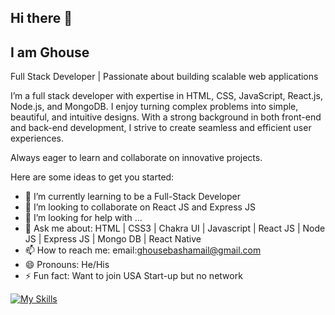 ## Hi there 👋
## I am Ghouse
Full Stack Developer | Passionate about building scalable web applications

I’m a full stack developer with expertise in HTML, CSS, JavaScript, React.js, Node.js, and MongoDB. I enjoy turning complex problems into simple, beautiful, and intuitive designs. With a strong background in both front-end and back-end development, I strive to create seamless and efficient user experiences.

Always eager to learn and collaborate on innovative projects.

Here are some ideas to get you started:

- 🌱 I’m currently learning to be a Full-Stack Developer
- 👯 I’m looking to collaborate on React JS and Express JS
- 🤔 I’m looking for help with ...
- 💬 Ask me about: HTML | CSS3 | Chakra UI | Javascript | React JS | Node JS | Express JS | Mongo DB | React Native 
- 📫 How to reach me:  email:ghousebashamail@gmail.com  
- 😄 Pronouns: He/His
- ⚡ Fun fact: Want to join USA Start-up but no network



[![My Skills](https://skillicons.dev/icons?i=html,css,javascript,react,nodejs,expressjs,mongodb,reactnative&perline=3)](https://skillicons.dev)

